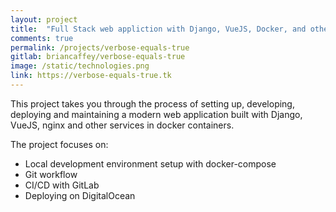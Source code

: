 ```yaml
---
layout: project
title:  "Full Stack web appliction with Django, VueJS, Docker, and other containerized services"
comments: true
permalink: /projects/verbose-equals-true
gitlab: briancaffey/verbose-equals-true
image: /static/technologies.png
link: https://verbose-equals-true.tk
---
```


This project takes you through the process of setting up, developing, deploying and maintaining a modern web application built with Django, VueJS, nginx and other services in docker containers.

The project focuses on:

- Local development environment setup with docker-compose
- Git workflow
- CI/CD with GitLab
- Deploying on DigitalOcean
